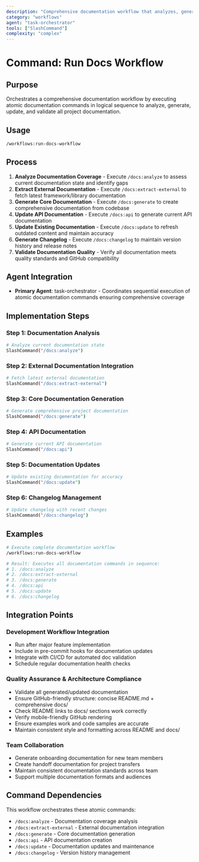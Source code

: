 ```yaml
---
description: "Comprehensive documentation workflow that analyzes, generates, updates, and validates all project documentation"
category: "workflows"
agent: "task-orchestrator"
tools: ["SlashCommand"]
complexity: "complex"
---
```


# Command: Run Docs Workflow

## Purpose

Orchestrates a comprehensive documentation workflow by executing atomic documentation commands in logical sequence to analyze, generate, update,
and validate all project documentation.

## Usage

```bash
/workflows:run-docs-workflow
```

## Process

1. **Analyze Documentation Coverage** - Execute `/docs:analyze` to assess current documentation state and identify gaps
2. **Extract External Documentation** - Execute `/docs:extract-external` to fetch latest framework/library documentation
3. **Generate Core Documentation** - Execute `/docs:generate` to create comprehensive documentation from codebase
4. **Update API Documentation** - Execute `/docs:api` to generate current API documentation
5. **Update Existing Documentation** - Execute `/docs:update` to refresh outdated content and maintain accuracy
6. **Generate Changelog** - Execute `/docs:changelog` to maintain version history and release notes
7. **Validate Documentation Quality** - Verify all documentation meets quality standards and GitHub compatibility

## Agent Integration

- **Primary Agent**: task-orchestrator - Coordinates sequential execution of atomic documentation commands ensuring comprehensive coverage

## Implementation Steps

### Step 1: Documentation Analysis

```bash
# Analyze current documentation state
SlashCommand("/docs:analyze")
```

### Step 2: External Documentation Integration

```bash
# Fetch latest external documentation
SlashCommand("/docs:extract-external")
```

### Step 3: Core Documentation Generation

```bash
# Generate comprehensive project documentation
SlashCommand("/docs:generate")
```

### Step 4: API Documentation

```bash
# Generate current API documentation
SlashCommand("/docs:api")
```

### Step 5: Documentation Updates

```bash
# Update existing documentation for accuracy
SlashCommand("/docs:update")
```

### Step 6: Changelog Management

```bash
# Update changelog with recent changes
SlashCommand("/docs:changelog")
```

## Examples

```bash
# Execute complete documentation workflow
/workflows:run-docs-workflow

# Result: Executes all documentation commands in sequence:
# 1. /docs:analyze
# 2. /docs:extract-external
# 3. /docs:generate
# 4. /docs:api
# 5. /docs:update
# 6. /docs:changelog
```

## Integration Points

### **Development Workflow Integration**

- Run after major feature implementation
- Include in pre-commit hooks for documentation updates
- Integrate with CI/CD for automated doc validation
- Schedule regular documentation health checks

### **Quality Assurance & Architecture Compliance**

- Validate all generated/updated documentation
- Ensure GitHub-friendly structure: concise README.md + comprehensive docs/
- Check README links to docs/ sections work correctly
- Verify mobile-friendly GitHub rendering
- Ensure examples work and code samples are accurate
- Maintain consistent style and formatting across README and docs/

### **Team Collaboration**

- Generate onboarding documentation for new team members
- Create handoff documentation for project transfers
- Maintain consistent documentation standards across team
- Support multiple documentation formats and audiences

## Command Dependencies

This workflow orchestrates these atomic commands:

- `/docs:analyze` - Documentation coverage analysis
- `/docs:extract-external` - External documentation integration
- `/docs:generate` - Core documentation generation
- `/docs:api` - API documentation creation
- `/docs:update` - Documentation updates and maintenance
- `/docs:changelog` - Version history management
